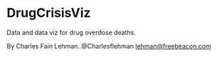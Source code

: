 # DrugCrisisViz
Data and data viz for drug overdose deaths. 

By Charles Fain Lehman.
@Charlesflehman
lehman@freebeacon.com
